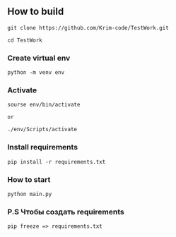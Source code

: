 ## How to build 

```
git clone https://github.com/Krim-code/TestWork.git
```


```
cd TestWork
```
### Create virtual env
```
python -m venv env
```
### Activate
```
sourse env/bin/activate

or

./env/Scripts/activate
```
### Install requirements
```
pip install -r requirements.txt
```
### How to start
```
python main.py
```

### P.S Чтобы создать requirements
```
pip freeze => requirements.txt 
```
